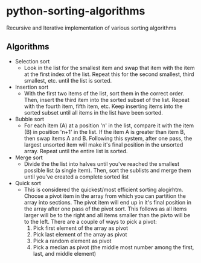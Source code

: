 # python-sorting-algorithms
Recursive and Iterative implementation of various sorting algorithms
## Algorithms
+ Selection sort
    - Look in the list for the smallest item and swap that item with the item at the first index of the list. Repeat this for the second smallest, third smallest, etc. until the list is sorted.
+ Insertion sort
    - With the first two items of the list, sort them in the correct order. Then, insert the third item into the sorted subset of the list. Repeat with the fourth item, fifth item, etc. Keep inserting items into the sorted subset until all items in the list have been sorted.
+ Bubble sort
    - For each item (A) at a position 'n' in the list, compare it with the item (B) in position 'n+1' in the list. If the item A is greater than item B, then swap items A and B. Following this system, after one pass, the largest unsorted item will make it's final position in the unsorted array. Repeat until the entire list is sorted.
+ Merge sort
    - Divide the the list into halves until you've reached the smallest possible list (a single item). Then, sort the sublists and merge them until you've created a complete sorted list
+ Quick sort
    - This is considered the quickest/most efficient sorting alogirhtm. Choose a pivot item in the array from which you can partition the array into sections. The pivot item will end up in it's final position in the array after one pass of the pivot sort. This follows as all items larger will be to the right and all items smaller than the pivto will be to the left. There are a couple of ways to pick a pivot:
        1. Pick first element of the array as pivot
        2. Pick last element of the array as pivot
        3. Pick a random element as pivot
        4. Pick a median as pivot (the middle most number among the first, last, and middle element)
